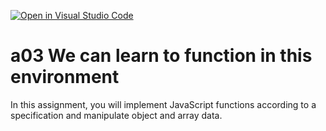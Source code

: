 [![Open in Visual Studio Code](https://classroom.github.com/assets/open-in-vscode-f059dc9a6f8d3a56e377f745f24479a46679e63a5d9fe6f495e02850cd0d8118.svg)](https://classroom.github.com/online_ide?assignment_repo_id=6380374&assignment_repo_type=AssignmentRepo)
# a03 We can learn to function in this environment
In this assignment, you will implement JavaScript functions according to a specification and manipulate object and array data.
